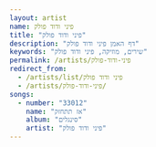 ```yaml
---
layout: artist
name: פיני ודוד פולק
title: "פיני ודוד פולק"
description: "דף האמן פיני ודוד פולק"
keywords: "שירים, מוזיקה, פיני ודוד פולק"
permalink: /artists/פיני-ודוד-פולק
redirect_from:
  - /artists/list/פיני ודוד פולק
  - /artists/פיני-ודוד-פולק/
songs:
  - number: "33012"
    name: "אז תתחזק"
    album: "סינגלים"
    artist: "פיני ודוד פולק"
---
```

